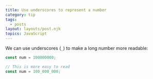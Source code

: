 ```yaml
---
title: Use underscores to represent a number
category: tip
tags:
  - posts
layout: layouts/post.njk
topics: JavaScript
---
```


We can use underscores (`_`) to make a long number more readable:

```js
const num = 100000000;

// This is more easy to read
const num = 100_000_000;
```
